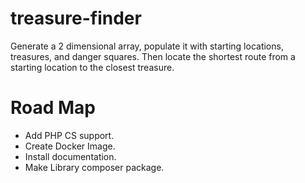 # treasure-finder
Generate a 2 dimensional array, populate it with starting locations, treasures, and danger squares. Then locate the shortest route from a starting location to the closest treasure.

# Road Map
  - Add PHP CS support.
  - Create Docker Image.
  - Install documentation.
  - Make Library composer package.
